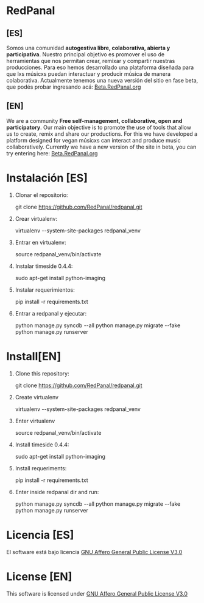 
RedPanal
========

## [ES] ##

Somos una comunidad **autogestiva libre, colaborativa, abierta y participativa**. Nuestro principal objetivo es promover el uso de herramientas que nos permitan crear, remixar y compartir nuestras producciones. Para eso hemos desarrollado una plataforma diseñada para que lxs músicxs puedan interactuar y producir música de manera colaborativa. Actualmente tenemos una nueva versión del sitio en fase beta, que podés probar ingresando acá: [Beta.RedPanal.org](http://beta.redpanal.org)

## [EN] ##

We are a community **Free self-management, collaborative, open and participatory**. Our main objective is to promote the use of tools that allow us to create, remix and share our productions. For this we have developed a platform designed for vegan músicxs can interact and produce music collaboratively. Currently we have a new version of the site in beta, you can try entering here:  [Beta.RedPanal.org](http://beta.redpanal.org)

Instalación [ES]
================

1) Clonar el repositorio:

    git clone https://github.com/RedPanal/redpanal.git

2) Crear virtualenv:

    virtualenv --system-site-packages redpanal_venv

3) Entrar en virtualenv:

    source redpanal_venv/bin/activate

4) Instalar timeside 0.4.4:

    sudo apt-get install python-imaging

5) Instalar requerimientos:

    pip install -r requirements.txt

6) Entrar a redpanal y ejecutar:

    python manage.py syncdb --all
    python manage.py migrate --fake
    python manage.py runserver

Install[EN]
===========

1) Clone this repository: 

    git clone https://github.com/RedPanal/redpanal.git

2) Create virtualenv

    virtualenv --system-site-packages redpanal_venv

3) Enter virtualenv

    source redpanal_venv/bin/activate
   
4)  Install timeside 0.4.4:

    sudo apt-get install python-imaging

5) Install requeriments: 

    pip install -r requirements.txt
   
6) Enter inside redpanal dir and run:

    python manage.py syncdb --all
    python manage.py migrate --fake
    python manage.py runserver

Licencia [ES]
=============

El software está bajo licencia [GNU Affero General Public License V3.0](https://www.gnu.org/licenses/agpl-3.0.html)

License [EN]
============

This software is licensed under [GNU Affero General Public License V3.0](https://www.gnu.org/licenses/agpl-3.0.html)
